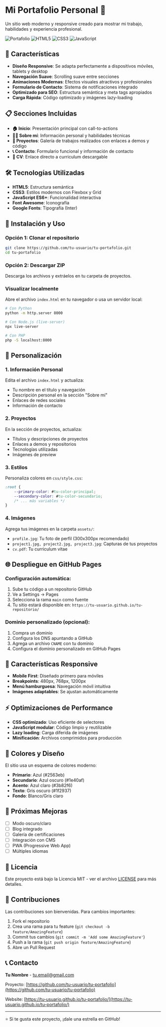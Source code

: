 # Mi Portafolio Personal 🚀

Un sitio web moderno y responsive creado para mostrar mi trabajo, habilidades y experiencia profesional.

![Portafolio](https://img.shields.io/badge/Status-En%20Desarrollo-blue)
![HTML5](https://img.shields.io/badge/HTML5-E34F26?logo=html5&logoColor=white)
![CSS3](https://img.shields.io/badge/CSS3-1572B6?logo=css3&logoColor=white)
![JavaScript](https://img.shields.io/badge/JavaScript-F7DF1E?logo=javascript&logoColor=black)

## 🌟 Características

- **Diseño Responsive**: Se adapta perfectamente a dispositivos móviles, tablets y desktop
- **Navegación Suave**: Scrolling suave entre secciones
- **Animaciones Modernas**: Efectos visuales atractivos y profesionales
- **Formulario de Contacto**: Sistema de notificaciones integrado
- **Optimizado para SEO**: Estructura semántica y meta tags apropiados
- **Carga Rápida**: Código optimizado y imágenes lazy-loading

## 📋 Secciones Incluidas

- **🏠 Inicio**: Presentación principal con call-to-actions
- **👨‍💻 Sobre mí**: Información personal y habilidades técnicas
- **🚀 Proyectos**: Galería de trabajos realizados con enlaces a demos y código
- **📞 Contacto**: Formulario funcional y información de contacto
- **📄 CV**: Enlace directo a curriculum descargable

## 🛠️ Tecnologías Utilizadas

- **HTML5**: Estructura semántica
- **CSS3**: Estilos modernos con Flexbox y Grid
- **JavaScript ES6+**: Funcionalidad interactiva
- **Font Awesome**: Iconografía
- **Google Fonts**: Tipografía (Inter)

## 🚀 Instalación y Uso

### Opción 1: Clonar el repositorio
```bash
git clone https://github.com/tu-usuario/tu-portafolio.git
cd tu-portafolio
```

### Opción 2: Descargar ZIP
Descarga los archivos y extráelos en tu carpeta de proyectos.

### Visualizar localmente
Abre el archivo `index.html` en tu navegador o usa un servidor local:

```bash
# Con Python
python -m http.server 8000

# Con Node.js (live-server)
npx live-server

# Con PHP
php -S localhost:8000
```

## 📝 Personalización

### 1. Información Personal
Edita el archivo `index.html` y actualiza:
- Tu nombre en el título y navegación
- Descripción personal en la sección "Sobre mí"
- Enlaces de redes sociales
- Información de contacto

### 2. Proyectos
En la sección de proyectos, actualiza:
- Títulos y descripciones de proyectos
- Enlaces a demos y repositorios
- Tecnologías utilizadas
- Imágenes de preview

### 3. Estilos
Personaliza colores en `css/style.css`:
```css
:root {
    --primary-color: #tu-color-principal;
    --secondary-color: #tu-color-secundario;
    /* ... más variables */
}
```

### 4. Imágenes
Agrega tus imágenes en la carpeta `assets/`:
- `profile.jpg`: Tu foto de perfil (300x300px recomendado)
- `project1.jpg, project2.jpg, project3.jpg`: Capturas de tus proyectos
- `cv.pdf`: Tu curriculum vitae

## 🌐 Despliegue en GitHub Pages

### Configuración automática:
1. Sube tu código a un repositorio GitHub
2. Ve a Settings → Pages
3. Selecciona la rama `main` como fuente
4. Tu sitio estará disponible en: `https://tu-usuario.github.io/tu-repositorio/`

### Dominio personalizado (opcional):
1. Compra un dominio
2. Configura los DNS apuntando a GitHub
3. Agrega un archivo `CNAME` con tu dominio
4. Configura el dominio personalizado en GitHub Pages

## 📱 Características Responsive

- **Mobile First**: Diseñado primero para móviles
- **Breakpoints**: 480px, 768px, 1200px
- **Menú hamburguesa**: Navegación móvil intuitiva
- **Imágenes adaptables**: Se ajustan automáticamente

## ⚡ Optimizaciones de Performance

- **CSS optimizado**: Uso eficiente de selectores
- **JavaScript modular**: Código limpio y reutilizable
- **Lazy loading**: Carga diferida de imágenes
- **Minificación**: Archivos comprimidos para producción

## 🎨 Colores y Diseño

El sitio usa un esquema de colores moderno:
- **Primario**: Azul (#2563eb)
- **Secundario**: Azul oscuro (#1e40af)
- **Acento**: Azul claro (#3b82f6)
- **Texto**: Gris oscuro (#1f2937)
- **Fondo**: Blanco/Gris claro

## 🔧 Próximas Mejoras

- [ ] Modo oscuro/claro
- [ ] Blog integrado
- [ ] Galería de certificaciones
- [ ] Integración con CMS
- [ ] PWA (Progressive Web App)
- [ ] Múltiples idiomas

## 📄 Licencia

Este proyecto está bajo la Licencia MIT - ver el archivo [LICENSE](LICENSE) para más detalles.

## 🤝 Contribuciones

Las contribuciones son bienvenidas. Para cambios importantes:
1. Fork el repositorio
2. Crea una rama para tu feature (`git checkout -b feature/AmazingFeature`)
3. Commit tus cambios (`git commit -m 'Add some AmazingFeature'`)
4. Push a la rama (`git push origin feature/AmazingFeature`)
5. Abre un Pull Request

## 📞 Contacto

**Tu Nombre** - tu.email@gmail.com

Proyecto: [https://github.com/tu-usuario/tu-portafolio](https://github.com/tu-usuario/tu-portafolio)

Website: [https://tu-usuario.github.io/tu-portafolio/](https://tu-usuario.github.io/tu-portafolio/)

---

⭐ Si te gusta este proyecto, ¡dale una estrella en GitHub!
